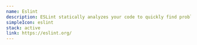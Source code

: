 ```yaml
---
name: Eslint
description: ESLint statically analyzes your code to quickly find problems.
simpleIcon: eslint
stack: active
link: https://eslint.org/
---
```

